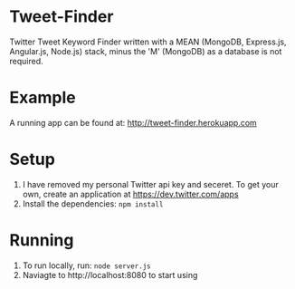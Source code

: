 Tweet-Finder
============

Twitter Tweet Keyword Finder written with a MEAN (MongoDB, Express.js, Angular.js, Node.js) stack, minus the 'M' (MongoDB) as a database is not required.

Example
============

A running app can be found at: http://tweet-finder.herokuapp.com

Setup
============

1. I have removed my personal Twitter api key and seceret. To get your own, create an application at https://dev.twitter.com/apps
2. Install the dependencies: `npm install`

Running
============

1. To run locally, run: `node server.js`
2. Naviagte to http://localhost:8080 to start using



